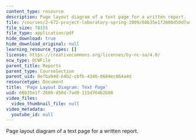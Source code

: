 ```yaml
---
content_type: resource
description: Page layout diagram of a text page for a written report.
file: /courses/2-672-project-laboratory-spring-2009/68b35e1f2600d50d7ad9115d764b2b08_text.pdf
file_size: 70155
file_type: application/pdf
hide_download: true
hide_download_original: null
learning_resource_types: []
license: https://creativecommons.org/licenses/by-nc-sa/4.0/
ocw_type: OCWFile
parent_title: Reports
parent_type: CourseSection
parent_uid: 0efba94d-64b2-cbfb-4346-0684ec064a4d
resourcetype: Document
title: 'Page Layout Diagram: Text Page'
uid: 68b35e1f-2600-d50d-7ad9-115d764b2b08
video_files:
  video_thumbnail_file: null
video_metadata:
  youtube_id: null
---
```

Page layout diagram of a text page for a written report.